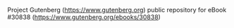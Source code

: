 Project Gutenberg (https://www.gutenberg.org) public repository for eBook #30838 (https://www.gutenberg.org/ebooks/30838)
